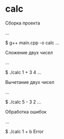 # calc

Сборка проекта 

...

$ g++ main.cpp -o calc
...

Сложение двух чисел

...

$ ./calc 1 + 3
4
...

Вычетание двух чисел

...

$ ./calc 5 - 3 
2
...

Обработка ошибок 

...

$ ./calc 1 + b
Error
